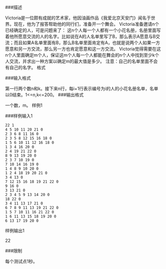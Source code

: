 ###描述

Victoria是一位颇有成就的艺术家，他因油画作品《我爱北京天安门》闻名于世界。现在，他为了报答帮助他的同行们，准备开一个舞会。
Victoria准备邀请n个已经确定的人，可是问题来了：
这n个人每一个人都有一个小花名册，名册里面写着他所愿意交流的人的名字。比如说在A的人名单里写了B，那么表示A愿意与B交流；而且如果A名单里面有B，那么B名单里面肯定有A，也就是说两个人如果一方愿意和另一方交流，那么另一方也肯定愿意和这一方交流。
Victoria觉得需要在这n个人里面确定m个人，保证这m个人每一个人都能在舞会的n个人中找到至少k个人交流，并求出一种方案以确定m的最大值是多少。
注意：自己的名单里面不会有自己的名字。
格式

###输入格式

第一行两个数n和k。接下来n行，每i+1行表示编号为i的人的小花名册名单，名单以0结束。1<=n,k<=200。
###输出格式

一个数，m。
样例1

###样例输入1
```
22 1
4 5 10 11 20 21 0
2 3 6 8 11 16 0
2 3 5 8 12 15 16 18 0
1 5 6 10 11 12 16 18 0
1 3 4 16 20 0
2 4 19 21 22 0
8 9 13 19 20 0
2 3 7 10 19 0
7 10 14 16 19 0
1 4 8 9 10 20 0
1 2 4 18 19 20 21 0
3 4 13 0
7 12 15 16 18 19 21 22 0
9 16 0
3 13 21 0
2 3 4 5 9 13 14 20 0
18 22 0
3 4 11 13 17 21 0
6 7 8 9 11 13 19 21 22 0
1 5 7 10 11 16 21 22 0
1 6 11 13 15 18 19 20 0
6 13 17 19 20 0
```

样例输出1

22

###限制

每个测试点1秒。
